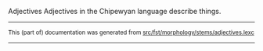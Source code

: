Adjectives
Adjectives in the Chipewyan language describe things.

* * *

<small>This (part of) documentation was generated from [src/fst/morphology/stems/adjectives.lexc](https://github.com/giellalt/lang-chp/blob/main/src/fst/morphology/stems/adjectives.lexc)</small>

---

